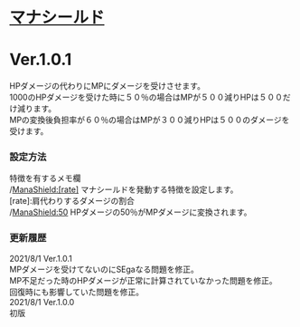 # [マナシールド](https://raw.githubusercontent.com/nuun888/MZ/master/NUUN_ManaShield.js)
# Ver.1.0.1

HPダメージの代わりにMPにダメージを受けさせます。  
1000のHPダメージを受けた時に５０％の場合はMPが５００減りHPは５００だけ減ります。    
MPの変換後負担率が６０％の場合はMPが３００減りHPは５００のダメージを受けます。  

### 設定方法
特徴を有するメモ欄  
/<ManaShield:[rate]> マナシールドを発動する特徴を設定します。  
[rate]:肩代わりするダメージの割合  
/<ManaShield:50> HPダメージの50％がMPダメージに変換されます。  

### 更新履歴
2021/8/1 Ver.1.0.1  
MPダメージを受けてないのにSEgaなる問題を修正。  
MP不足だった時のHPダメージが正常に計算されていなかった問題を修正。  
回復時にも影響していた問題を修正。  
2021/8/1 Ver.1.0.0  
初版  
